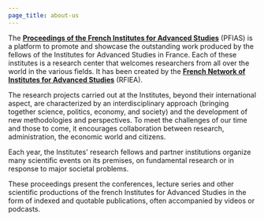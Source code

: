 ```yaml
---
page_title: about-us
---
```

The [**Proceedings of the French Institutes for Advanced Studies**](https://France.PIAS.science "PFIAS") (PFIAS) is a platform to promote and showcase the outstanding work produced by the fellows of the Institutes for Advanced Studies in France. Each of these institutes is a research center that welcomes researchers from all over the world in the various fields. It has been created by the [**French Network of Institutes for Advanced Studies**](http://rfiea "RFIEA") (RFIEA). 

The research projects carried out at the Institutes, beyond their international aspect, are characterized by an interdisciplinary approach (bringing together science, politics, economy, and society) and the development of new methodologies and perspectives. To meet the challenges of our time and those to come, it encourages collaboration between research, administration, the economic world and citizens.

Each year, the Institutes' research fellows and partner institutions organize many scientific events on its premises, on fundamental research or in response to major societal problems.

These proceedings present the conferences, lecture series and other scientific productions of the french Institutes for Advanced Studies in the form of indexed and quotable publications, often accompanied by videos or podcasts. 
